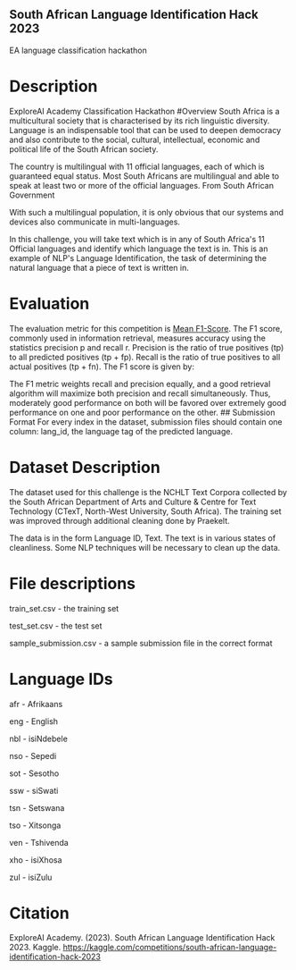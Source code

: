 ## South African Language Identification Hack 2023
EA language classification hackathon

# Description
ExploreAI Academy Classification Hackathon
#Overview
South Africa is a multicultural society that is characterised by its rich linguistic diversity. Language is an indispensable tool that can be used to deepen democracy and also contribute to the social, cultural, intellectual, economic and political life of the South African society.

The country is multilingual with 11 official languages, each of which is guaranteed equal status. Most South Africans are multilingual and able to speak at least two or more of the official languages.
From South African Government

With such a multilingual population, it is only obvious that our systems and devices also communicate in multi-languages.

In this challenge, you will take text which is in any of South Africa's 11 Official languages and identify which language the text is in. This is an example of NLP's Language Identification, the task of determining the natural language that a piece of text is written in.

# Evaluation
The evaluation metric for this competition is [Mean F1-Score](https://www.kaggle.com/wiki/MeanFScore). The F1 score, commonly used in information retrieval, measures accuracy using the statistics precision p and recall r. Precision is the ratio of true positives (tp) to all predicted positives (tp + fp). Recall is the ratio of true positives to all actual positives (tp + fn). The F1 score is given by:

The F1 metric weights recall and precision equally, and a good retrieval algorithm will maximize both precision and recall simultaneously. Thus, moderately good performance on both will be favored over extremely good performance on one and poor performance on the other. ## Submission Format
For every index in the dataset, submission files should contain one column: lang_id, the language tag of the predicted language.


# Dataset Description
The dataset used for this challenge is the NCHLT Text Corpora collected by the South African Department of Arts and Culture & Centre for Text Technology (CTexT, North-West University, South Africa). The training set was improved through additional cleaning done by Praekelt.


The data is in the form Language ID, Text. The text is in various states of cleanliness. Some NLP techniques will be necessary to clean up the data.

# File descriptions

train_set.csv - the training set

test_set.csv - the test set

sample_submission.csv - a sample submission file in the correct format

# Language IDs

afr - Afrikaans

eng - English

nbl - isiNdebele

nso - Sepedi

sot - Sesotho

ssw - siSwati

tsn - Setswana

tso - Xitsonga

ven - Tshivenda

xho - isiXhosa

zul - isiZulu


# Citation
ExploreAI Academy. (2023). South African Language Identification Hack 2023. Kaggle. https://kaggle.com/competitions/south-african-language-identification-hack-2023
